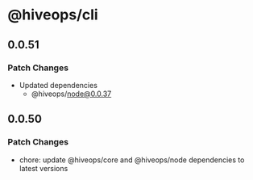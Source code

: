 # @hiveops/cli

## 0.0.51

### Patch Changes

- Updated dependencies
  - @hiveops/node@0.0.37

## 0.0.50

### Patch Changes

- chore: update @hiveops/core and @hiveops/node dependencies to latest versions
